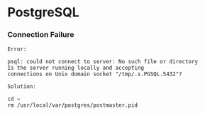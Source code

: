 # PostgreSQL

### Connection Failure

    Error:

    psql: could not connect to server: No such file or directory
    Is the server running locally and accepting
    connections on Unix domain socket "/tmp/.s.PGSQL.5432"?

    Solution:

    cd ~
    rm /usr/local/var/postgres/postmaster.pid
